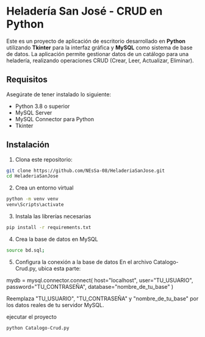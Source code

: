 # Heladería San José - CRUD en Python

Este es un proyecto de aplicación de escritorio desarrollado en **Python** utilizando **Tkinter** para la interfaz gráfica y **MySQL** como sistema de base de datos. La aplicación permite gestionar datos de un catálogo para una heladería, realizando operaciones CRUD (Crear, Leer, Actualizar, Eliminar).

## Requisitos

Asegúrate de tener instalado lo siguiente:

- Python 3.8 o superior
- MySQL Server
- MySQL Connector para Python
- Tkinter 

## Instalación

1. Clona este repositorio:

```bash
git clone https://github.com/NEsSa-08/HeladeriaSanJose.git
cd HeladeriaSanJose
```
2. Crea un entorno virtual
```bash 
python -m venv venv
venv\Scripts\activate
```
3. Instala las librerías necesarias
```bash
pip install -r requirements.txt
```
4. Crea la base de datos en MySQL
```bash
source bd.sql;
```

5. Configura la conexión a la base de datos
En el archivo Catalogo-Crud.py, ubica esta parte:

mydb = mysql.connector.connect(
    host="localhost",
    user="TU_USUARIO",
    password="TU_CONTRASEÑA",
    database="nombre_de_tu_base"
)

Reemplaza "TU_USUARIO", "TU_CONTRASEÑA" y "nombre_de_tu_base" por los datos reales de tu servidor MySQL.

ejecutar el proyecto
```bash
python Catalogo-Crud.py
